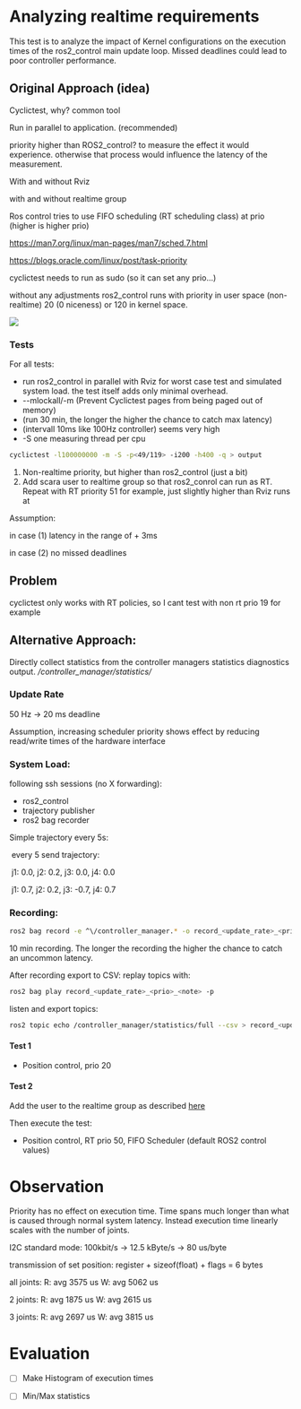 # Analyzing realtime requirements
This test is to analyze the impact of Kernel configurations on the execution times of the ros2_control main update loop. Missed deadlines could lead to poor controller performance.

## Original Approach (idea)
Cyclictest, why? common tool

Run in parallel to application. (recommended)

priority higher than ROS2_control? to measure the effect it would experience. otherwise that process would influence the latency of the measurement.

With and without Rviz

with and without realtime group


Ros control tries to use FIFO scheduling (RT scheduling class) at prio (higher is higher prio)

https://man7.org/linux/man-pages/man7/sched.7.html

https://blogs.oracle.com/linux/post/task-priority


cyclictest needs to run as sudo (so it can set any prio...)

without any adjustments ros2_control runs with priority in user space (non-realtime) 20 (0 niceness) or 120 in kernel space.

![](https://blogs.oracle.com/content/published/api/v1.1/assets/CONT7E6E157EFF004C1C9864737324E44A84/Medium?cb=_cache_6df6&format=jpg&channelToken=3189ef66cf584820b5b19e6b10792d6f)

### Tests

For all tests:

- run ros2_control in parallel with Rviz for worst case test and simulated system load. the test itself adds only minimal overhead.
- --mlockall/-m (Prevent Cyclictest pages from being paged out of memory)
- (run 30 min, the longer the higher the chance to catch max latency)
- (intervall 10ms like 100Hz controller) seems very high
- -S one measuring thread per cpu 

```bash
cyclictest -l100000000 -m -S -p<49/119> -i200 -h400 -q > output
```



1. Non-realtime priority, but higher than ros2_control (just a bit)
2. Add scara user to realtime group so that ros2_conrol can run as RT. Repeat with RT priority 51 for example, just slightly higher than Rviz runs at

Assumption:

in case (1) latency in the range of + 3ms

in case (2) no missed deadlines

## Problem

cyclictest only works with RT policies, so I cant test with non rt prio 19 for example


## Alternative Approach:
Directly collect statistics from the controller managers statistics diagnostics output. */controller_manager/statistics/*

### Update Rate

50 Hz -> 20 ms deadline

Assumption, increasing scheduler priority shows effect by reducing read/write times of the hardware interface

### System Load:

following ssh sessions (no X forwarding):

- ros2_control
- trajectory publisher
- ros2 bag recorder

Simple trajectory every 5s:

​	every 5 send trajectory:

​	j1: 0.0, j2: 0.2, j3: 0.0, j4: 0.0

​	j1: 0.7, j2: 0.2, j3: -0.7, j4: 0.7

### Recording:

```bash
ros2 bag record -e ^\/controller_manager.* -o record_<update_rate>_<prio>_<note>
```

10 min recording. The longer the recording the higher the chance to catch an uncommon latency.

After recording export to CSV:
replay topics with:
```bash
ros2 bag play record_<update_rate>_<prio>_<note> -p
``` 
listen and export topics:
```bash
ros2 topic echo /controller_manager/statistics/full --csv > record_<update_rate>_<prio>_<note>.csv
```
#### Test 1
- Position control, prio 20

#### Test 2
Add the user to the realtime group as described [here](../../Raspberry/README.md#adding-the-scara-user-to-realtime-group)

Then execute the test:
- Position control, RT prio 50, FIFO Scheduler (default ROS2 control values)


# Observation
Priority has no effect on execution time. 
Time spans much longer than what is caused through normal system latency.
Instead execution time linearly scales with the number of joints. 

I2C standard mode:
100kbit/s -> 12.5 kByte/s -> 80 us/byte


transmission of set position:
register + sizeof(float) + flags = 6 bytes


all joints:
R: avg 3575 us
W: avg 5062 us

2 joints:
R: avg 1875 us
W: avg 2615 us

3 joints:
R: avg 2697 us
W: avg 3815 us

# Evaluation
- [ ] Make Histogram of execution times
- [ ] Min/Max statistics

